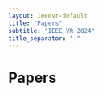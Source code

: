 ```yaml
---
layout: ieeevr-default
title: "Papers"
subtitle: "IEEE VR 2024"
title_separator: "|"
---
```

<h1>Papers</h1>
<div>
    <!--<div>
        <div>
            <table class="styled-table">
                <tr>
                    <th colspan="4">{{ day.day }} (Timezone: {{ day.timezone }})</th>
                </tr>
                {% for session in site.data.sessions %}
                    <tr>
                        <td class="medLarge"><a href="#{{ session.id }}">{{ session.session }}</a></td>
                        <td class="medLarge"><a href="#{{ session.id }}">{{ session.name }}</a></td>
                    </tr>
                {% endfor %}
            </table>
        </div>
    <div>-->
    <!--{% for day in site.data.days %}
        <div>
            <div>
                <table class="styled-table">
                    <tr>
                        <th colspan="4">{{ day.day }} (Timezone: {{ day.timezone }})</th>
                    </tr>
                    {% for session in site.data.sessions %}
                        {% if session.day == day.day %}
                            <tr>
                                <td class="medLarge"><a href="#{{ session.id }}">{{ session.id }}</a></td>
                                <td class="medLarge"><a href="#{{ session.id }}">{{ session.name }}</a></td>
                                <td class="medLarge">{{ session.starttime }}&#8209;{{ session.endtime }}</td>
                                <td class="medLarge" class="text-nowrap">{{ session.room }}</td>
                            </tr>
                        {% endif %}
                    {% endfor %}
                </table>
            </div>
        <div>
    {% endfor %} -->
</div>
<!--<div>
    {% for session in site.data.sessions %}
            <h2 id="{{ session.id }}" class="pink" style="padding-top:25px;">Session: {{ session.name }} ({{ session.session }})</h2>
            {% for paper in site.data.papers %}                 
                {% if session.session == paper.session %}         
                    <p class="medLarge" id="{{ paper.id }}" style="margin-bottom: 0.3em;">
                        <strong>{{ paper.title }}</strong>
                    </p>
                    <p class="font_70" >
                    {% for acpaper in site.data.acceptedpapers %}    
                        {% if acpaper.PaperId == paper.id  %}
                        {{ acpaper.id}}
                        {% endif %}
                    </p>
                    {% if p.abstract %}
                        <div id="{{ paper.id }}" class="wrap-collabsible"> <input id="collapsible{{ paper.id }}" class="toggle" type="checkbox"> 
                            <label for="collapsible{{ paper.id }}" class="lbl-toggle">Abstract</label>
                            <div class="collapsible-content">
                                <div class="content-inner">
                                    <p>{{ p.abstract }}</p>
                                </div>
                            </div>
                        </div>                                                                     
                    {% endif %}
                {% endif %}
            {% endfor %}
    {% endfor %}
</div>-->
